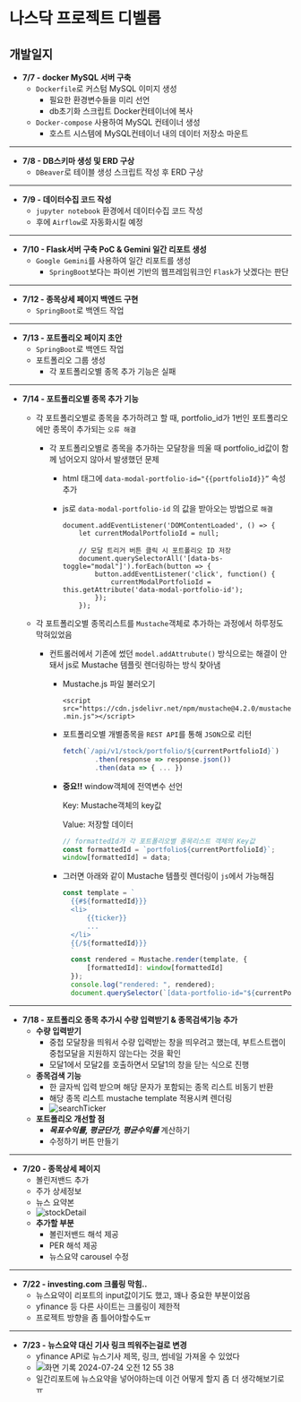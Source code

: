 # 나스닥 프로젝트 디벨롭
## 개발일지
- **7/7 - docker MySQL 서버 구축**
    - `Dockerfile`로 커스텀 MySQL 이미지 생성
        - 필요한 환경변수들을 미리 선언
        - db초기화 스크립트 Docker컨테이너에 복사
    - `Docker-compose` 사용하여 MySQL 컨테이너 생성
        - 호스트 시스템에 MySQL컨테이너 내의 데이터 저장소 마운트
---
- **7/8 - DB스키마 생성 및 ERD 구상**
    - `DBeaver`로 테이블 생성 스크립트 작성 후 ERD 구상
---
- **7/9 - 데이터수집 코드 작성**
    - `jupyter notebook` 환경에서 데이터수집 코드 작성
    - 후에 `Airflow`로 자동화시킬 예정
---
- **7/10 - Flask서버 구축 PoC & Gemini 일간 리포트 생성**
    - `Google Gemini`를 사용하여 일간 리포트를 생성
        - `SpringBoot`보다는 파이썬 기반의 웹프레임워크인 `Flask`가 낫겠다는 판단
---
- **7/12 - 종목상세 페이지 백엔드 구현**
    - `SpringBoot`로 백엔드 작업
---
- **7/13 - 포트폴리오 페이지 초안**
    - `SpringBoot`로 백엔드 작업
    - 포트폴리오 그룹 생성
        - 각 포트폴리오별 종목 추가 기능은 실패
---
- **7/14 - 포트폴리오별 종목 추가 기능**
    - 각 포트폴리오별로 종목을 추가하려고 할 때, portfolio_id가 1번인 포트폴리오에만 종목이 추가되는 `오류 해결`
        - 각 포트폴리오별로 종목을 추가하는 모달창을 띄울 때 portfolio_id값이 함께 넘어오지 않아서 발생했던 문제
            - html 태그에 `data-modal-portfolio-id="{{portfolioId}}”` 속성 추가
            - js로 `data-modal-portfolio-id` 의 값을 받아오는 방법으로 `해결`
                
                ```
                document.addEventListener('DOMContentLoaded', () => {
                    let currentModalPortfolioId = null;
                
                    // 모달 트리거 버튼 클릭 시 포트폴리오 ID 저장
                    document.querySelectorAll('[data-bs-toggle="modal"]').forEach(button => {
                        button.addEventListener('click', function() {
                            currentModalPortfolioId = this.getAttribute('data-modal-portfolio-id');
                        });
                    });
                ```
                
    - 각 포트폴리오별 종목리스트를 `Mustache`객체로 추가하는 과정에서 하루정도 막혀있었음
        - 컨트롤러에서 기존에 썼던 `model.addAttrubute()` 방식으로는 해결이 안돼서 js로 Mustache 템플릿 렌더링하는 방식 찾아냄
            - Mustache.js 파일 불러오기
                
                `<script src="https://cdn.jsdelivr.net/npm/mustache@4.2.0/mustache.min.js"></script>`
                
            - 포트폴리오별 개별종목을 `REST API`를 통해 `JSON`으로 리턴
                
                ```jsx
                fetch(`/api/v1/stock/portfolio/${currentPortfolioId}`)
                        .then(response => response.json())
                        .then(data => { ... })
                ```
                
            - **중요!!** window객체에 전역변수 선언
                
                Key: Mustache객체의 key값
                
                Value: 저장할 데이터
                
                ```jsx
                // formattedId가 각 포트폴리오별 종목리스트 객체의 Key값
                const formattedId = `portfolio${currentPortfolioId}`;
                window[formattedId] = data;
                ```
                
            - 그러면 아래와 같이 Mustache 템플릿 렌더링이 `js`에서 가능해짐
                
                ```jsx
                const template = `
                  {{#${formattedId}}}
                  <li>
                      {{ticker}}
                      ...
                  </li>
                  {{/${formattedId}}}
                  `
                  const rendered = Mustache.render(template, {
                      [formattedId]: window[formattedId]
                  });
                  console.log("rendered: ", rendered);
                  document.querySelector(`[data-portfolio-id="${currentPortfolioId}"]`).innerHTML = rendered;
                ```
---
- **7/18 - 포트폴리오 종목 추가시 수량 입력받기 & 종목검색기능 추가**
    - **수량 입력받기**
        - 중첩 모달창을 띄워서 수량 입력받는 창을 띄우려고 했는데, 부트스트랩이 중첩모달을 지원하지 않는다는 것을 확인
        - 모달1에서 모달2를 호출하면서 모달1의 창을 닫는 식으로 진행
    - **종목검색 기능**
        - 한 글자씩 입력 받으며 해당 문자가 포함되는 종목 리스트 비동기 반환
        - 해당 종목 리스트 mustache template 적용시켜 렌더링
        - ![searchTicker](https://github.com/user-attachments/assets/225006d4-f9b6-4817-82e3-c05a08f959bf)
    - **포트폴리오 개선할 점**
        - ***목표수익률, 평균단가, 평균수익률*** 계산하기
        - 수정하기 버튼 만들기
---
- **7/20 - 종목상세 페이지**
    - 볼린저밴드 추가
    - 주가 상세정보
    - 뉴스 요약본
    - ![stockDetail](https://github.com/user-attachments/assets/6500a62e-16b0-475d-84c3-13acf182f72e)
    - **추가할 부분**
        - 볼린저밴드 해석 제공
        - PER 해석 제공
        - 뉴스요약 carousel 수정
---
- **7/22 - investing.com 크롤링 막힘..**
    - 뉴스요약이 리포트의 input값이기도 했고, 꽤나 중요한 부분이었음
    - yfinance 등 다른 사이트는 크롤링이 제한적
    - 프로젝트 방향을 좀 틀어야할수도ㅠ
---
- **7/23 - 뉴스요약 대신 기사 링크 띄워주는걸로 변경**
    - yfinance API로 뉴스기사 제목, 링크, 썸네일 가져올 수 있었다
    -  ![화면 기록 2024-07-24 오전 12 55 38](https://github.com/user-attachments/assets/9e70a806-3f22-466b-9924-cbafb6fb9997)
    -  일간리포트에 뉴스요약을 넣어야하는데 이건 어떻게 할지 좀 더 생각해보기로ㅠ





